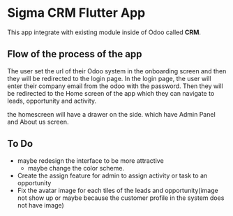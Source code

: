 # **Sigma CRM Flutter App**
This app integrate with existing module inside of Odoo called __CRM__.


## **Flow of the process of the app**

The user set the url of their Odoo system in the onboarding screen and then they will be redirected to the login page. In the login page, the user will enter their company email from the odoo with the password. Then they will be redirected to the Home screen of the app which they can navigate to leads, opportunity and activity.

the homescreen will have a drawer on the side. which have Admin Panel and About us screen.


## **To Do**

* maybe redesign the interface to be more attractive
	* maybe change the color scheme.
* Create the assign feature for admin to assign activity or task to an opportunity
* Fix the avatar image for each tiles of the leads and opportunity(image not show up or maybe because the customer profile in the system does not have image)

